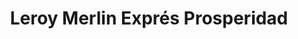 ---
title: "Leroy Merlin Exprés Prosperidad"
url: /madrid/leroy-merlin-expres-prosperidad/
shop: hágalo usted mismo
---